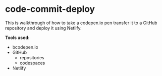 # code-commit-deploy
This is walkthrough of how to take a codepen.io pen transfer it to a GitHub repository and deploy it using Netlify.

**Tools used:**
* bcodepen.io
* GitHub
    * repositories
    * codespaces
* Netlify
